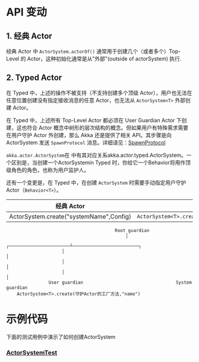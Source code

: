 # API 变动


## 1. 经典 Actor

经典 Actor 中 `ActorSystem.actorOf()` 通常用于创建几个（或者多个）Top-Level 的 Actor，这种初始化通常是从"外部"(outside of actorSystem) 执行. 

## 2. Typed Actor

在 Typed 中，上述的操作不被支持（不支持创建多个顶级 Actor），用户也无法在任意位置创建没有指定接收消息的任意 Actor，也无法从 `ActorSystem<T>` 外部创建 Actor。

在 Typed 中，上述所有 Top-Level Actor 都必须在 User Guardian Actor 下创建，这也符合 Actor 概念中树形的层次结构的概念。但如果用户有特殊需求需要在用户守护 Actor 外创建，那么 Akka 还是提供了相关 API。其步骤是向 ActorSystem 发送 `SpawnProtocol` 消息。详细请见：[SpawnProtocol](https://doc.akka.io/docs/akka/current/typed/actor-lifecycle.html#spawnprotocol)

`akka.actor.ActorSystem`在 中有其对应关系akka.actor.typed.ActorSystem。一个区别是，当创建一个ActorSystemin Typed 时，你给它一个Behavior将用作顶级角色的角色，也称为用户监护人。

还有一个变更是，在 Typed 中，在创建 `ActorSystem` 时需要手动指定用户守护 Actor（`Behavior<T>`）。

| 经典 Actor | Typed |
| ------ | ------ |
| ActorSystem.create("systemName",Config) | `ActorSystem<T>.create(Behavior<T>,"systemName",Config)` |


```
                                         Root guardian
                                             │
                     ┌───────────────────────┴─────────────────────────┐
                     │                                                 │
                     │                                                 │
                     │                                                 │
                User guardian                                   System guardian
    ActorSystem<T>.create(守护Actor的工厂方法,"name")
```

# 示例代码


下面的测试用例中演示了如何创建ActorSystem

### [ActorSystemTest](src/test/java/com/iquantex/phoenix/typedactor/guide/system/ActorSystemTest.java)

